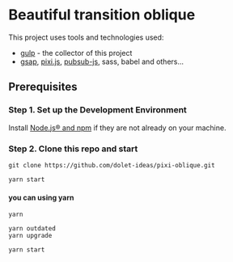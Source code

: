 # Beautiful transition oblique

This project uses tools and technologies used:
* [gulp](https://gulpjs.com/) - the collector of this project 
* [gsap](https://greensock.com/gsap), [pixi.js](http://www.pixijs.com/), [pubsub-js](https://www.npmjs.com/package/pubsub-js), sass, babel and others...
## Prerequisites

### Step 1. Set up the Development Environment

Install [Node.js® and npm](https://nodejs.org/en/download/) if they are not already on your machine.

### Step 2. Clone this repo and start

`git clone https://github.com/dolet-ideas/pixi-oblique.git`

`yarn start`

#### you can using yarn
```
yarn

yarn outdated
yarn upgrade

yarn start
```
